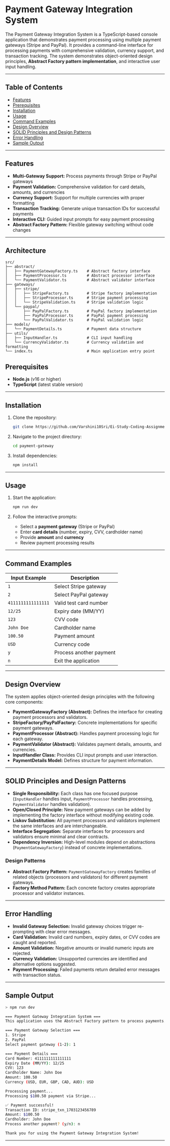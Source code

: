 # Payment Gateway Integration System

The Payment Gateway Integration System is a TypeScript-based console application that demonstrates payment processing using multiple payment gateways (Stripe and PayPal). It provides a command-line interface for processing payments with comprehensive validation, currency support, and transaction tracking. The system demonstrates object-oriented design principles, **Abstract Factory pattern implementation**, and interactive user input handling.

---

## Table of Contents

* [Features](#features)
* [Prerequisites](#prerequisites)
* [Installation](#installation)
* [Usage](#usage)
* [Command Examples](#command-examples)
* [Design Overview](#design-overview)
* [SOLID Principles and Design Patterns](#solid-principles-and-design-patterns)
* [Error Handling](#error-handling)
* [Sample Output](#sample-output)

---

## Features

* **Multi-Gateway Support:** Process payments through Stripe or PayPal gateways
* **Payment Validation:** Comprehensive validation for card details, amounts, and currencies
* **Currency Support:** Support for multiple currencies with proper formatting
* **Transaction Tracking:** Generate unique transaction IDs for successful payments
* **Interactive CLI:** Guided input prompts for easy payment processing
* **Abstract Factory Pattern:** Flexible gateway switching without code changes

---

## Architecture

```
src/
├── abstract/
│   ├── PaymentGatewayFactory.ts    # Abstract factory interface
│   ├── PaymentProcessor.ts         # Abstract processor interface
│   └── PaymentValidator.ts         # Abstract validator interface
├── gateways/
│   ├── stripe/
│   │   ├── StripeFactory.ts        # Stripe factory implementation
│   │   ├── StripeProcessor.ts      # Stripe payment processing
│   │   └── StripeValidation.ts     # Stripe validation logic
│   └── paypal/
│       ├── PayPalFactory.ts        # PayPal factory implementation
│       ├── PayPalProcessor.ts      # PayPal payment processing
│       └── PayPalValidator.ts      # PayPal validation logic
├── models/
│   └── PaymentDetails.ts           # Payment data structure
├── utils/
│   ├── InputHandler.ts             # CLI input handling
│   └── CurrencyValidator.ts        # Currency validation and formatting
└── index.ts                        # Main application entry point
```


## Prerequisites

* **Node.js** (v16 or higher)
* **TypeScript** (latest stable version)

---

## Installation

1. Clone the repository:

   ```bash
   git clone https://github.com/Varshini10Sri/Ei-Study-Coding-Assignment
   ```

2. Navigate to the project directory:

   ```bash
   cd payment-gateway
   ```

3. Install dependencies:

   ```bash
   npm install
   ```

---

## Usage

1. Start the application:

   ```bash
   npm run dev
   ```

2. Follow the interactive prompts:

   * Select a **payment gateway** (Stripe or PayPal)
   * Enter **card details** (number, expiry, CVV, cardholder name)
   * Provide **amount** and **currency**
   * Review payment processing results

---

## Command Examples

| Input Example | Description                    |
| ------------- | ------------------------------ |
| `1`           | Select Stripe gateway          |
| `2`           | Select PayPal gateway          |
| `4111111111111111` | Valid test card number        |
| `12/25`       | Expiry date (MM/YY)            |
| `123`         | CVV code                       |
| `John Doe`    | Cardholder name                |
| `100.50`      | Payment amount                 |
| `USD`         | Currency code                  |
| `y`           | Process another payment        |
| `n`           | Exit the application           |

---

## Design Overview

The system applies object-oriented design principles with the following core components:

* **PaymentGatewayFactory (Abstract):** Defines the interface for creating payment processors and validators.
* **StripeFactory/PayPalFactory:** Concrete implementations for specific payment gateways.
* **PaymentProcessor (Abstract):** Handles payment processing logic for each gateway.
* **PaymentValidator (Abstract):** Validates payment details, amounts, and currencies.
* **InputHandler Class:** Provides CLI input prompts and user interaction.
* **PaymentDetails Model:** Defines structure for payment information.

---

## SOLID Principles and Design Patterns

* **Single Responsibility:** Each class has one focused purpose (`InputHandler` handles input, `PaymentProcessor` handles processing, `PaymentValidator` handles validation).
* **Open/Closed Principle:** New payment gateways can be added by implementing the factory interface without modifying existing code.
* **Liskov Substitution:** All payment processors and validators implement the same interfaces and are interchangeable.
* **Interface Segregation:** Separate interfaces for processors and validators ensure minimal and clear contracts.
* **Dependency Inversion:** High-level modules depend on abstractions (`PaymentGatewayFactory`) instead of concrete implementations.

### Design Patterns

* **Abstract Factory Pattern:** `PaymentGatewayFactory` creates families of related objects (processors and validators) for different payment gateways.
* **Factory Method Pattern:** Each concrete factory creates appropriate processor and validator instances.

---

## Error Handling

* **Invalid Gateway Selection:** Invalid gateway choices trigger re-prompting with clear error messages.
* **Card Validation:** Invalid card numbers, expiry dates, or CVV codes are caught and reported.
* **Amount Validation:** Negative amounts or invalid numeric inputs are rejected.
* **Currency Validation:** Unsupported currencies are identified and alternative options suggested.
* **Payment Processing:** Failed payments return detailed error messages with transaction status.

---

## Sample Output

```bash
> npm run dev

=== Payment Gateway Integration System ===
This application uses the Abstract Factory pattern to process payments.

=== Payment Gateway Selection ===
1. Stripe
2. PayPal
Select payment gateway (1-2): 1

=== Payment Details ===
Card Number: 4111111111111111
Expiry Date (MM/YY): 12/25
CVV: 123
Cardholder Name: John Doe
Amount: 100.50
Currency (USD, EUR, GBP, CAD, AUD): USD

Processing payment...
Processing $100.50 payment via Stripe...

✅ Payment successful!
Transaction ID: stripe_txn_1703123456789
Amount: $100.50
Cardholder: John Doe
Process another payment? (y/n): n

Thank you for using the Payment Gateway Integration System!
```

---


